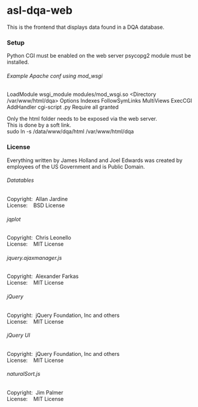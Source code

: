 # asl-dqa-web
This is the frontend that displays data found in a DQA database.

### Setup
Python CGI must be enabled on the web server
psycopg2 module must be installed.

###### Example Apache conf using mod_wsgi
LoadModule wsgi_module modules/mod_wsgi.so
<Directory /var/www/html/dqa>
    Options Indexes FollowSymLinks MultiViews ExecCGI
    AddHandler cgi-script .py
    Require all granted
</Directory>



Only the html folder needs to be exposed via the web server.  
This is done by a soft link.  
sudo ln -s /data/www/dqa/html /var/www/html/dqa  


### License
Everything written by James Holland and Joel Edwards was created by employees of the US Government and is Public Domain.

###### Datatables  
Copyright:&nbsp;&nbsp;Allan Jardine  
License:&nbsp;&nbsp;&nbsp;&nbsp;BSD License  
###### jqplot  
Copyright:&nbsp;&nbsp;Chris Leonello  
License:&nbsp;&nbsp;&nbsp;&nbsp;MIT License  
###### jquery.ajaxmanager.js  
Copyright:&nbsp;&nbsp;Alexander Farkas  
License:&nbsp;&nbsp;&nbsp;&nbsp;MIT License
###### jQuery  
Copyright:&nbsp;&nbsp;jQuery Foundation, Inc and others  
License:&nbsp;&nbsp;&nbsp;&nbsp;MIT License  
###### jQuery UI  
Copyright:&nbsp;&nbsp;jQuery Foundation, Inc and others  
License:&nbsp;&nbsp;&nbsp;&nbsp;MIT License  
###### naturalSort.js  
Copyright:&nbsp;&nbsp;Jim Palmer  
License:&nbsp;&nbsp;&nbsp;&nbsp;MIT License  
